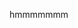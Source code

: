 hmmmmmmm
<!---
Ceravoux/Ceravoux is a ✨ special ✨ repository because its `README.md` (this file) appears on your GitHub profile.
You can click the Preview link to take a look at your changes.
--->
